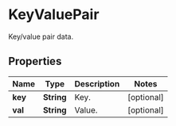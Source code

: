 

# KeyValuePair

Key/value pair data.

## Properties

Name | Type | Description | Notes
------------ | ------------- | ------------- | -------------
**key** | **String** | Key. |  [optional]
**val** | **String** | Value. |  [optional]



